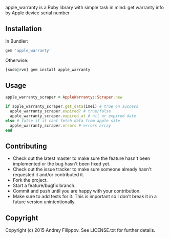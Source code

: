 apple_warranty is a Ruby library  with simple task in mind: get warranty info by Apple device serial number

Installation
---

In Bundler:
```ruby
gem 'apple_warranty'
```

Otherwise:
```bash
[sudo|rvm] gem install apple_warranty
```

Usage
---

```ruby
apple_warranty_scraper = AppleWarranty::Scraper.new

if apple_warranty_scraper.get_data(imei) # true on success
  apple_warranty_scraper.expired? # true/false
  apple_warranty_scraper.expired_at # nil or expired date
else # false if it cant fetch data from apple site
  apple_warranty_scraper.errors # errors array
end
```

Contributing
---

* Check out the latest master to make sure the feature hasn't been implemented or the bug hasn't been fixed yet.
* Check out the issue tracker to make sure someone already hasn't requested it and/or contributed it.
* Fork the project.
* Start a feature/bugfix branch.
* Commit and push until you are happy with your contribution.
* Make sure to add tests for it. This is important so I don't break it in a future version unintentionally.

Copyright
---

Copyright (c) 2015 Andrey Filippov. See LICENSE.txt for
further details.
